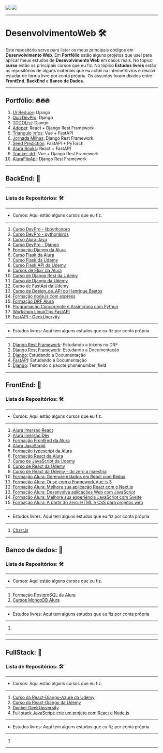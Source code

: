 ![](https://img.shields.io/github/last-commit/HenriqueCCdA/DesenvolvimentoWeb?style=plasti&ccolor=blue)
![](https://img.shields.io/badge/Autor-Henrique%20C%20C%20de%20Andrade-blue)

---
# DesenvolvimentoWeb 🛠

Este repositório serve para listar os meus principais códigos em **Desenvolvimento Web**. Em **Portfólio** estão alguns projetos que usei para aplicar meus estudos de **Desevolvimento Web** em casos reais. No tópico **curso** estão os principais cursos que eu fiz. No tópico **Estudos livres** estão os repositórios de alguns materiais que eu achei na internet/livros e resolvi estudar de forma livre por conta própria. Os assuntos foram dividos entre **FrontEnd**, **BackEnd** e **Banco de Dados**. 

---


## Portfólio: 🔥🔥🔥 

1. [UrlReduce](https://github.com/HenriqueCCdA/urlReduce): Django
2. [QuizDevPro](https://github.com/HenriqueCCdA/quizDevPro-v2): Django
3. [TODOList](https://github.com/HenriqueCCdA/todo_list_django): Django
4. [Adopet](https://github.com/HenriqueCCdA/adopet-api): React + Django Rest Framework
5. [Triangulo Infos](https://github.com/HenriqueCCdA/TriangInfos): Vue + FastAPI
6. [Jornada Milhas](https://github.com/HenriqueCCdA/jornada-milhas): Django Rest Framework
7. [Seed Prediction](https://github.com/HenriqueCCdA/seed_prediction): FastAPI + PyTorch
8. [Alura Books](https://github.com/HenriqueCCdA/aluraBooksFastAPI): React + FastAPI
9. [Tracker-drf](https://github.com/HenriqueCCdA/tracker-drf): Vue + Django Rest Framework
10. [AluraFlixApi](https://github.com/HenriqueCCdA/backend5): Django Rest Framework
---

## BackEnd: 🦕
---

### Lista de Repositórios: 🛠
---

* Cursos: Aqui estão alguns cursos que eu fiz.
---
1. [Curso DevPro - libpythonpro](https://github.com/HenriqueCCdA/libpythonpro)
2. [Curso DevPro - pythonbirds](https://github.com/HenriqueCCdA/pythonbirds)
3. [Curso Alura Java](https://github.com/HenriqueCCdA/Java)
4. [Curso DevPro - Django](https://github.com/HenriqueCCdA/cursoDjangoDevPro)
5. [Formação Django da Alura](https://github.com/HenriqueCCdA/AluraFormacaoDjango)
6. [Curso Flask da Alura](https://github.com/HenriqueCCdA/flaskCursoAlura)
7. [Curso Flask da Udemy](https://github.com/HenriqueCCdA/FlaskMasterclassUdemy)
8. [Curso Flask API da Udemy](https://github.com/HenriqueCCdA/FlaskApiUdemy)
9. [Cursos de Elixir da Alura](https://github.com/HenriqueCCdA/AluraElixirCursos)
10. [Curso de Django Rest da Udemy](https://github.com/HenriqueCCdA/DjangoRestUdemy)
11. [Curso de Django da Udemy](https://github.com/HenriqueCCdA/DjangoUdemy/blob/main/README.md)
12. [Curso de FastApi da Udemy](https://github.com/HenriqueCCdA/FastApiCourse2022)
13. [Curso de Design_de_API do Henrique Bastos](https://github.com/HenriqueCCdA/Design_de_API_na_pratica)
14. [Formação node.js com express](https://github.com/HenriqueCCdA/FormacaoNodeJsExpress)
15. [Formação DRF Alura](https://github.com/HenriqueCCdA/AluraFormacaoDRF)
16. [Programação Concorrente e Assíncrona com Python](https://github.com/HenriqueCCdA/AssincPythonGeekUniv)
17. [Workshop LinuxTips FastAPI](https://github.com/HenriqueCCdA/FastApiWorkShop)
18. [FastAPI - GeekUnervity](https://github.com/HenriqueCCdA/GeekUnervityFastAPI)
---

* Estudos livres: Aqui tem alguns estudos que eu fiz por conta própria
---
1. [Django Rest Framework](https://github.com/HenriqueCCdA/DjangoRestToken): Estudando a tokens no DRF
2. [Django Rest Framework](https://github.com/HenriqueCCdA/TutorialDRF): Estudando a Documentação
3. [Django](https://github.com/HenriqueCCdA/DjangoDoc): Estudando a Documentação
4. [FastAPI](https://github.com/HenriqueCCdA/fastapi-doc): Estudando a Documentação
4. [Django](https://github.com/HenriqueCCdA/PhoneDjango): Testando o pacote phonenumber_field

---
## FrontEnd: 🦖

### Lista de Repositórios: 🛠
---

* Cursos: Aqui estão alguns cursos que eu fiz.
---
1. [Alura Imersao React](https://github.com/HenriqueCCdA/ImersaoReact)
2. [Alura Imersão Dev](https://github.com/HenriqueCCdA/ImersaoDev01)
3. [Formação FrontEnd da Alura](https://github.com/HenriqueCCdA/AluraFormacaoFrontEnd)
4. [Alura JavaScript](https://github.com/HenriqueCCdA/AluraJavaScript)
5. [Formação typescript da Alura](https://github.com/HenriqueCCdA/AluraFormacaoTypescript)
6. [Formação React da Alura](https://github.com/HenriqueCCdA/FormacaoReactAlura)
7. [Curso de JavaScript da Udemy](https://github.com/HenriqueCCdA/JavaScriptGeekUni)
8. [Curso de React da Udemy](https://github.com/HenriqueCCdA/ReactUdemy)
9. [Curso de React da Udemy - do zero a maestria](https://github.com/HenriqueCCdA/ReactUdemyZeroMaestria)
10. [Formação Alura: Gerencie estados em React com Redux](https://github.com/HenriqueCCdA/ReactGestaoDeEstados)
11. [Formação Alura: Ouse com o Framework Vue.js 3](https://github.com/HenriqueCCdA/FormacaoAluraVue)
12. [Formação Alura: Melhore sua aplicação React com o Next.js](https://github.com/HenriqueCCdA/FormacaoAluraNextJs)
13. [Formação Alura: Desenvolva aplicações Web com JavaScript](https://github.com/HenriqueCCdA/FormacaoALuraWebJavaScript)
14. [Formação Alura: Melhore sua experiência JavaScript com Svelte](https://github.com/HenriqueCCdA/FormacaoAluraSvelte)
15. [Formação Alura: A partir do zero: HTML e CSS para projetos web](https://github.com/HenriqueCCdA/FormacaoAluraHTMLeCSS)
---

* Estudos livres: Aqui tem alguns estudos que eu fiz por conta própria
---
1. [Chart.js](https://github.com/HenriqueCCdA/Chartjs)

---


## Banco de dados: 🐢

### Lista de Repositórios: 🛠
---

* Cursos: Aqui estão alguns cursos que eu fiz.
---
1. [Formação PostgreSQL da Alura](https://github.com/HenriqueCCdA/AluraFormacaoPostgreSQL)
2. [Cursos MongoDB Alura](https://github.com/HenriqueCCdA/MongoDB_Alura)
---

* Estudos livres: Aqui tem alguns estudos que eu fiz por conta própria
---
1.
---

---
## FullStack: 🦏

### Lista de Repositórios: 🛠
---

* Cursos: Aqui estão alguns cursos que eu fiz.
---
1. [Curso da React-Django-Azure da Udemy](https://github.com/HenriqueCCdA/ReactDjangoAzure)
2. [Curso da React-Django da Udemy](https://github.com/HenriqueCCdA/reactDjango)
3. [Docker GeekUniversity](https://github.com/HenriqueCCdA/DockerGeekUniversity)
4. [Full stack JavaScript: crie um projeto com React e Node.js](https://cursos.alura.com.br/formacao-full-stack-react-node-js)
---

* Estudos livres: Aqui tem alguns estudos que eu fiz por conta própria
---
1. 

---


